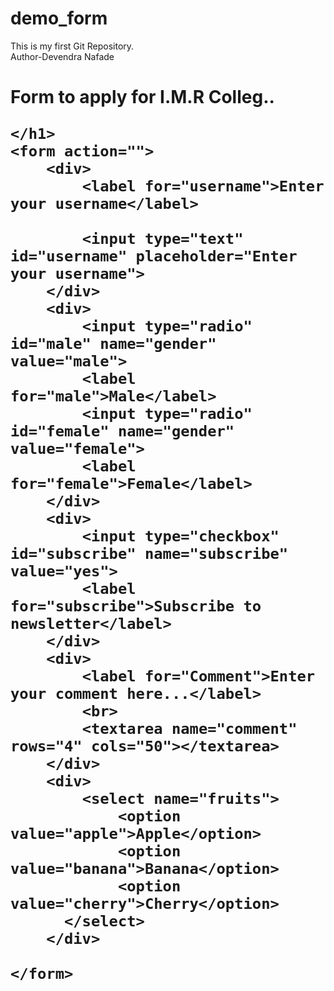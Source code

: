 # demo_form
This is my first Git Repository.
<br>
Author-Devendra Nafade
<!DOCTYPE html>
<html lang="en">

<head>
    <meta charset="UTF-8">
    <meta name="viewport" content="width=device-width, initial-scale=1.0">
    <title>Forms amd input tags in html </title>
</head>

<body>
    <h1> Form to apply for I.M.R Colleg..

    </h1>
    <form action="">
        <div>
            <label for="username">Enter your username</label>

            <input type="text" id="username" placeholder="Enter your username">
        </div>
        <div>
            <input type="radio" id="male" name="gender" value="male">
            <label for="male">Male</label>
            <input type="radio" id="female" name="gender" value="female">
            <label for="female">Female</label>
        </div>
        <div>
            <input type="checkbox" id="subscribe" name="subscribe" value="yes">
            <label for="subscribe">Subscribe to newsletter</label>
        </div>
        <div>
            <label for="Comment">Enter your comment here...</label>
            <br>
            <textarea name="comment" rows="4" cols="50"></textarea>
        </div>
        <div>
            <select name="fruits">
                <option value="apple">Apple</option>
                <option value="banana">Banana</option>
                <option value="cherry">Cherry</option>
          </select>
        </div>

    </form>

</body>

</html>

